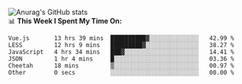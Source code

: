 
![Anurag's GitHub stats](https://github-readme-stats.vercel.app/api?username=supergczh&show_icons=true&theme=radical)
<br />
📊 **This Week I Spent My Time On:**

<!--START_SECTION:waka-->

```text
Vue.js       13 hrs 39 mins  ██████████▓░░░░░░░░░░░░░░   42.99 %
LESS         12 hrs 9 mins   █████████▓░░░░░░░░░░░░░░░   38.27 %
JavaScript   4 hrs 34 mins   ███▓░░░░░░░░░░░░░░░░░░░░░   14.41 %
JSON         1 hr 4 mins     █░░░░░░░░░░░░░░░░░░░░░░░░   03.36 %
Cheetah      18 mins         ▒░░░░░░░░░░░░░░░░░░░░░░░░   00.97 %
Other        0 secs          ░░░░░░░░░░░░░░░░░░░░░░░░░   00.00 %
```

<!--END_SECTION:waka-->
